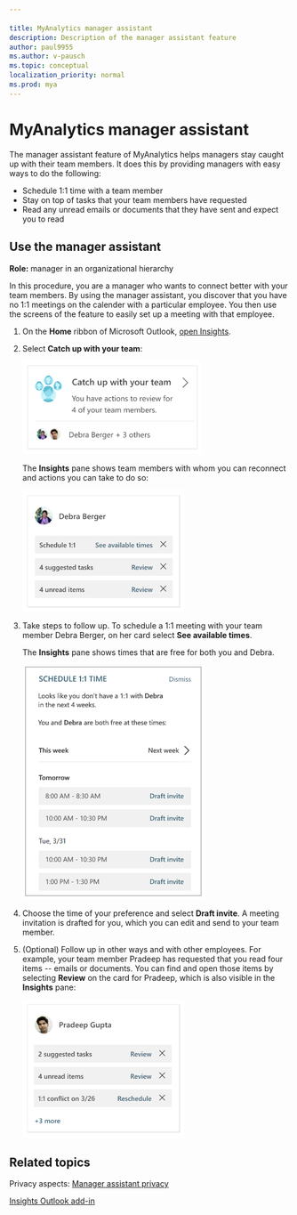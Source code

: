 ```yaml
---

title: MyAnalytics manager assistant
description: Description of the manager assistant feature
author: paul9955
ms.author: v-pausch
ms.topic: conceptual
localization_priority: normal 
ms.prod: mya
---
```


# MyAnalytics manager assistant

The manager assistant feature of MyAnalytics helps managers stay caught up with their team members. It does this by providing managers with easy ways to do the following:  

 * Schedule 1:1 time with a team member 
 * Stay on top of tasks that your team members have requested
 * Read any unread emails or documents that they have sent and expect you to read

## Use the manager assistant

**Role:** manager in an organizational hierarchy

In this procedure, you are a manager who wants to connect better with your team members. By using the manager assistant, you discover that you have no 1:1 meetings on the calender with a particular employee. You then use the screens of the feature to easily set up a meeting with that employee. 

1. On the **Home** ribbon of Microsoft Outlook, [open Insights](add-in#what-you-might-see). 

2. Select **Catch up with your team**:

   ![Catch up with your team](../../images/mya/use/catch-up.png)

   The **Insights** pane shows team members with whom you can reconnect and actions you can take to do so:

   ![Team member card Debra](../../images/mya/use/connect-actions-debra.png)

4. Take steps to follow up. To schedule a 1:1 meeting with your team member Debra Berger, on her card select **See available times**. 

   The **Insights** pane shows times that are free for both you and Debra. 

   ![Schedule 1:1 time with employee](../../images/mya/use/schedule1-1.png)

5. Choose the time of your preference and select **Draft invite**. A meeting invitation is drafted for you, which you can edit and send to your team member. 

6. (Optional) Follow up in other ways and with other employees. For example, your team member Pradeep has requested that you read four items -- emails or documents. You can find and open those items by selecting **Review** on the card for Pradeep, which is also visible in the **Insights** pane:

   ![Team member card Pradeep](../../images/mya/use/connect-actions-pradeep.png)

## Related topics

Privacy aspects: [Manager assistant privacy](../overview/privacy-guide-users.md#manager-assistant-privacy)

[Insights Outlook add-in](add-in.md)

